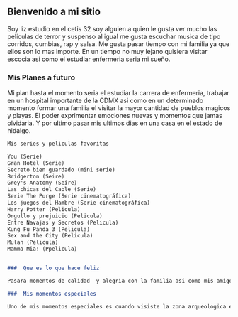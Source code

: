 ## Bienvenido a mi sitio

Soy liz estudio en el cetis 32 soy alguien a quien le gusta ver mucho las peliculas de terror y suspenso al igual me gusta escuchar musica  de tipo corridos, cumbias, rap y salsa. Me gusta pasar tiempo con mi familia ya que ellos son lo mas importe. En un tiempo no muy lejano quisiera visitar escocia asi como el estudiar enfermeria seria mi sueño.


###  Mis Planes a futuro
Mi plan hasta el momento seria  el estudiar la carrera de enfermeria, trabajar en un hospital importante de la CDMX asi como en  un determinado momento formar una familia  el visitar  la mayor cantidad de pueblos magicos y playas. El poder exprimentar emociones nuevas y momentos que jamas olvidaria. Y por ultimo pasar mis ultimos dias en una casa en el estado de hidalgo.


```markdown
Mis series y peliculas favoritas

You (Serie)
Gran Hotel (Serie)
Secreto bien guardado (mini serie)
Bridgerton (Seire)
Grey's Anatomy (Seire) 
Las chicas del Cable (Serie)
Serie The Purge (Serie cinematográfica)
Los juegos del Hambre (Serie cinematográfica)
Harry Potter (Pelicula)
Orgullo y prejuicio (Pelicula)
Entre Navajas y Secretos (Pelicula)
Kung Fu Panda 3 (Pelicula)
Sex and the City (Pelicula)
Mulan (Pelicula)
Mamma Mia! (Ppelicula)


###  Que es lo que hace feliz

Pasara momentos de calidad  y alegria con la familia asi como mis amigos, mi mejor amiga ellos me hacen reir cada vez que me siento mal, el echo de apoyarme es algo fundamental en mi vida. Hay que ver la vida de la mejor forma posible tenemos una sola vida una sola oputunidar de pisar esta tierra  la vida no tiene que ser perfecta para ser maravillosa.

###  Mis momentos especiales

Uno de mis momentos especiales es cuando visiste la zona arqueologica en oaxaca Monte Alban, el ver el sentir cosas increibles que no hubiera imaginado vivir por otra parte  otro momento fue cuando monte un toro en el estado de Jalisco. El ir a las aguas termales en el esatdo de Hidalgo son de los momentos tan maravillosos.
